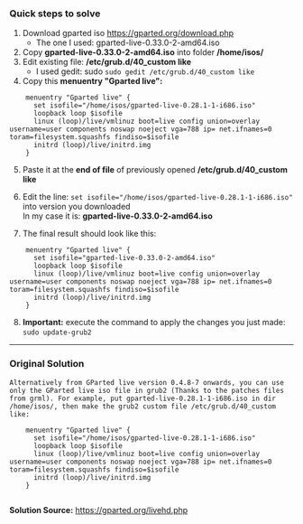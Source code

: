 ### Quick steps to solve
1. Download gparted iso https://gparted.org/download.php
   * The one I used: gparted-live-0.33.0-2-amd64.iso
2. Copy **gparted-live-0.33.0-2-amd64.iso** into folder **/home/isos/**
3. Edit existing file: **/etc/grub.d/40_custom like**
   * I used gedit: sudo `sudo gedit /etc/grub.d/40_custom like`
4. Copy this **menuentry "Gparted live":** 
```
    menuentry "Gparted live" {
      set isofile="/home/isos/gparted-live-0.28.1-1-i686.iso"
      loopback loop $isofile
      linux (loop)/live/vmlinuz boot=live config union=overlay username=user components noswap noeject vga=788 ip= net.ifnames=0 toram=filesystem.squashfs findiso=$isofile
      initrd (loop)/live/initrd.img
    }
```
5. Paste it at the **end of file** of previously opened **/etc/grub.d/40_custom like**
6. Edit the line: `set isofile="/home/isos/gparted-live-0.28.1-1-i686.iso"` into version you downloaded  
  In my case it is: **gparted-live-0.33.0-2-amd64.iso**
  
7. The final result should look like this: 

```
    menuentry "Gparted live" {
      set isofile="gparted-live-0.33.0-2-amd64.iso"
      loopback loop $isofile
      linux (loop)/live/vmlinuz boot=live config union=overlay username=user components noswap noeject vga=788 ip= net.ifnames=0 toram=filesystem.squashfs findiso=$isofile
      initrd (loop)/live/initrd.img
    }
```
8. **Important:** execute the command to apply the changes you just made: `sudo update-grub2`


------------------


### Original Solution
```
Alternatively from GParted live version 0.4.8-7 onwards, you can use only the GParted live iso file in grub2 (Thanks to the patches files from grml). For example, put gparted-live-0.28.1-1-i686.iso in dir /home/isos/, then make the grub2 custom file /etc/grub.d/40_custom like:

    menuentry "Gparted live" {
      set isofile="/home/isos/gparted-live-0.28.1-1-i686.iso"
      loopback loop $isofile
      linux (loop)/live/vmlinuz boot=live config union=overlay username=user components noswap noeject vga=788 ip= net.ifnames=0 toram=filesystem.squashfs findiso=$isofile
      initrd (loop)/live/initrd.img
    }
        
```

**Solution Source:** https://gparted.org/livehd.php
